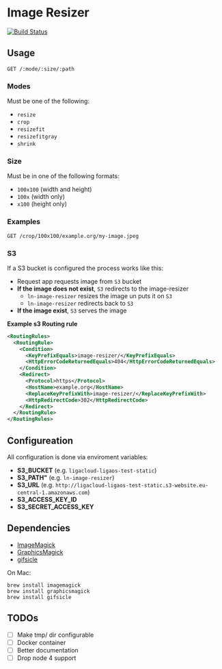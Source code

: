 # Image Resizer

[![Build Status](https://travis-ci.org/ligadigital/image-resizer.svg?branch=master)](https://travis-ci.org/ligadigital/image-resizer)

## Usage

```
GET /:mode/:size/:path
```


### Modes

Must be one of the following:

* `resize`
* `crop`
* `resizefit`
* `resizefitgray`
* `shrink`


### Size

Must be in one of the following formats:

* `100x100` (width and height)
* `100x`    (width only)
* `x100`    (height only)

### Examples

```
GET /crop/100x100/example.org/my-image.jpeg
```

### S3

If a S3 bucket is configured the process works like this:

* Request app requests image from `S3` bucket
* **If the image does not exist**, `S3` redirects to the image-resizer
  * `ln-image-resizer` resizes the image un puts it on `S3`
  * `ln-image-resizer` redirects back to `S3`
* **If the image exist**, `S3` serves the image

**Example s3 Routing rule**

```XML
<RoutingRules>
  <RoutingRule>
    <Condition>
      <KeyPrefixEquals>image-resizer/</KeyPrefixEquals>
      <HttpErrorCodeReturnedEquals>404</HttpErrorCodeReturnedEquals>
    </Condition>
    <Redirect>
      <Protocol>https</Protocol>
      <HostName>example.org</HostName>
      <ReplaceKeyPrefixWith>image-resizer/</ReplaceKeyPrefixWith>
      <HttpRedirectCode>302</HttpRedirectCode>
    </Redirect>
  </RoutingRule>
</RoutingRules>
```


## Configureation

All configuration is done via enviroment variables:

- **S3_BUCKET** (e.g. `ligacloud-ligaos-test-static`)
- **S3_PATH"**  (e.g. `ln-image-resizer`)
- **S3_URL**    (e.g. `http://ligacloud-ligaos-test-static.s3-website.eu-central-1.amazonaws.com`)
- **S3_ACCESS_KEY_ID**
- **S3_SECRET_ACCESS_KEY**


## Dependencies

* [ImageMagick](http://www.imagemagick.org/)
* [GraphicsMagick](http://www.graphicsmagick.org/)
* [gifsicle](https://www.lcdf.org/gifsicle/)


On Mac:

```
brew install imagemagick
brew install graphicsmagick
brew install gifsicle
```

## TODOs

* [ ] Make tmp/ dir configurable
* [ ] Docker container
* [ ] Better documentation
* [ ] Drop node 4 support
